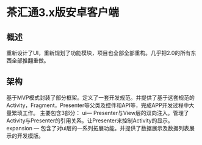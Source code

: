 # 茶汇通3.x版安卓客户端

## 概述
重新设计了UI，重新规划了功能模块，项目也全部全部重构。几乎把2.0的所有东西全部推翻重做。

## 架构
基于MVP模式封装了部分框架。定义了一套开发规范。并提供了基于这套规范的Activity，Fragment，Presenter等父类及控件和API等，完成APP开发过程中大量繁琐工作。
主要包含3部分：
ui— Presenter与View层的双向注入。管理了Activity与Presenter的引用关系。让Presenter来控制Activity的显示。
expansion — 包含了对ui层的一系列拓展功能。并提供了数据展示及数据列表展示的开发模版。